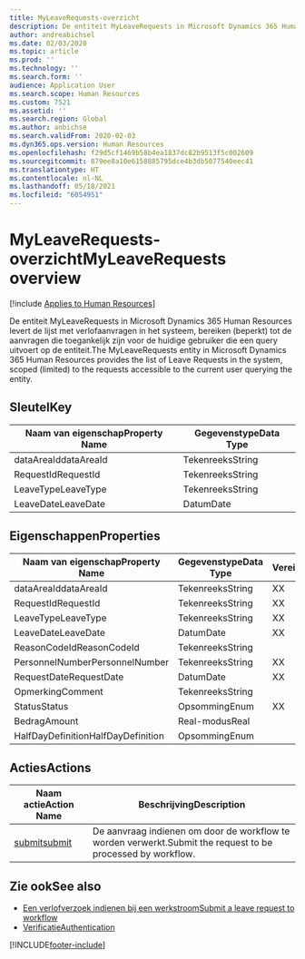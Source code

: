 ```yaml
---
title: MyLeaveRequests-overzicht
description: De entiteit MyLeaveRequests in Microsoft Dynamics 365 Human Resources levert de lijst met verlofaanvragen in het systeem, bereiken (beperkt) tot de aanvragen die toegankelijk zijn voor de huidige gebruiker die een query uitvoert op de entiteit.
author: andreabichsel
ms.date: 02/03/2020
ms.topic: article
ms.prod: ''
ms.technology: ''
ms.search.form: ''
audience: Application User
ms.search.scope: Human Resources
ms.custom: 7521
ms.assetid: ''
ms.search.region: Global
ms.author: anbichse
ms.search.validFrom: 2020-02-03
ms.dyn365.ops.version: Human Resources
ms.openlocfilehash: f29d5cf1469b58b4ea1837dc82b9513f5c002609
ms.sourcegitcommit: 879ee8a10e6158885795dce4b3db5077540eec41
ms.translationtype: HT
ms.contentlocale: nl-NL
ms.lasthandoff: 05/18/2021
ms.locfileid: "6054951"
---
```

# <a name="myleaverequests-overview"></a><span data-ttu-id="5f3de-103">MyLeaveRequests-overzicht</span><span class="sxs-lookup"><span data-stu-id="5f3de-103">MyLeaveRequests overview</span></span>

[!include [Applies to Human Resources](../includes/applies-to-hr.md)]

<span data-ttu-id="5f3de-104">De entiteit MyLeaveRequests in Microsoft Dynamics 365 Human Resources levert de lijst met verlofaanvragen in het systeem, bereiken (beperkt) tot de aanvragen die toegankelijk zijn voor de huidige gebruiker die een query uitvoert op de entiteit.</span><span class="sxs-lookup"><span data-stu-id="5f3de-104">The MyLeaveRequests entity in Microsoft Dynamics 365 Human Resources provides the list of Leave Requests in the system, scoped (limited) to the requests accessible to the current user querying the entity.</span></span>

## <a name="key"></a><span data-ttu-id="5f3de-105">Sleutel</span><span class="sxs-lookup"><span data-stu-id="5f3de-105">Key</span></span>

  | <span data-ttu-id="5f3de-106">Naam van eigenschap</span><span class="sxs-lookup"><span data-stu-id="5f3de-106">Property Name</span></span> | <span data-ttu-id="5f3de-107">Gegevenstype</span><span class="sxs-lookup"><span data-stu-id="5f3de-107">Data Type</span></span> |
  |---------------|-----------|
  | <span data-ttu-id="5f3de-108">dataAreaId</span><span class="sxs-lookup"><span data-stu-id="5f3de-108">dataAreaId</span></span>    | <span data-ttu-id="5f3de-109">Tekenreeks</span><span class="sxs-lookup"><span data-stu-id="5f3de-109">String</span></span>    |
  | <span data-ttu-id="5f3de-110">RequestId</span><span class="sxs-lookup"><span data-stu-id="5f3de-110">RequestId</span></span>     | <span data-ttu-id="5f3de-111">Tekenreeks</span><span class="sxs-lookup"><span data-stu-id="5f3de-111">String</span></span>    |
  | <span data-ttu-id="5f3de-112">LeaveType</span><span class="sxs-lookup"><span data-stu-id="5f3de-112">LeaveType</span></span>     | <span data-ttu-id="5f3de-113">Tekenreeks</span><span class="sxs-lookup"><span data-stu-id="5f3de-113">String</span></span>    |
  | <span data-ttu-id="5f3de-114">LeaveDate</span><span class="sxs-lookup"><span data-stu-id="5f3de-114">LeaveDate</span></span>     | <span data-ttu-id="5f3de-115">Datum</span><span class="sxs-lookup"><span data-stu-id="5f3de-115">Date</span></span>      |
  
## <a name="properties"></a><span data-ttu-id="5f3de-116">Eigenschappen</span><span class="sxs-lookup"><span data-stu-id="5f3de-116">Properties</span></span>

  | <span data-ttu-id="5f3de-117">Naam van eigenschap</span><span class="sxs-lookup"><span data-stu-id="5f3de-117">Property Name</span></span>     | <span data-ttu-id="5f3de-118">Gegevenstype</span><span class="sxs-lookup"><span data-stu-id="5f3de-118">Data Type</span></span> | <span data-ttu-id="5f3de-119">Vereist</span><span class="sxs-lookup"><span data-stu-id="5f3de-119">Required</span></span> |
  |-------------------|-----------|----------|
  | <span data-ttu-id="5f3de-120">dataAreaId</span><span class="sxs-lookup"><span data-stu-id="5f3de-120">dataAreaId</span></span>        | <span data-ttu-id="5f3de-121">Tekenreeks</span><span class="sxs-lookup"><span data-stu-id="5f3de-121">String</span></span>    | <span data-ttu-id="5f3de-122">X</span><span class="sxs-lookup"><span data-stu-id="5f3de-122">X</span></span>        |
  | <span data-ttu-id="5f3de-123">RequestId</span><span class="sxs-lookup"><span data-stu-id="5f3de-123">RequestId</span></span>         | <span data-ttu-id="5f3de-124">Tekenreeks</span><span class="sxs-lookup"><span data-stu-id="5f3de-124">String</span></span>    | <span data-ttu-id="5f3de-125">X</span><span class="sxs-lookup"><span data-stu-id="5f3de-125">X</span></span>        |
  | <span data-ttu-id="5f3de-126">LeaveType</span><span class="sxs-lookup"><span data-stu-id="5f3de-126">LeaveType</span></span>         | <span data-ttu-id="5f3de-127">Tekenreeks</span><span class="sxs-lookup"><span data-stu-id="5f3de-127">String</span></span>    | <span data-ttu-id="5f3de-128">X</span><span class="sxs-lookup"><span data-stu-id="5f3de-128">X</span></span>        |
  | <span data-ttu-id="5f3de-129">LeaveDate</span><span class="sxs-lookup"><span data-stu-id="5f3de-129">LeaveDate</span></span>         | <span data-ttu-id="5f3de-130">Datum</span><span class="sxs-lookup"><span data-stu-id="5f3de-130">Date</span></span>      | <span data-ttu-id="5f3de-131">X</span><span class="sxs-lookup"><span data-stu-id="5f3de-131">X</span></span>        |
  | <span data-ttu-id="5f3de-132">ReasonCodeId</span><span class="sxs-lookup"><span data-stu-id="5f3de-132">ReasonCodeId</span></span>      | <span data-ttu-id="5f3de-133">Tekenreeks</span><span class="sxs-lookup"><span data-stu-id="5f3de-133">String</span></span>    |          |
  | <span data-ttu-id="5f3de-134">PersonnelNumber</span><span class="sxs-lookup"><span data-stu-id="5f3de-134">PersonnelNumber</span></span>   | <span data-ttu-id="5f3de-135">Tekenreeks</span><span class="sxs-lookup"><span data-stu-id="5f3de-135">String</span></span>    | <span data-ttu-id="5f3de-136">X</span><span class="sxs-lookup"><span data-stu-id="5f3de-136">X</span></span>        |
  | <span data-ttu-id="5f3de-137">RequestDate</span><span class="sxs-lookup"><span data-stu-id="5f3de-137">RequestDate</span></span>       | <span data-ttu-id="5f3de-138">Datum</span><span class="sxs-lookup"><span data-stu-id="5f3de-138">Date</span></span>      | <span data-ttu-id="5f3de-139">X</span><span class="sxs-lookup"><span data-stu-id="5f3de-139">X</span></span>        |
  | <span data-ttu-id="5f3de-140">Opmerking</span><span class="sxs-lookup"><span data-stu-id="5f3de-140">Comment</span></span>           | <span data-ttu-id="5f3de-141">Tekenreeks</span><span class="sxs-lookup"><span data-stu-id="5f3de-141">String</span></span>    |          |
  | <span data-ttu-id="5f3de-142">Status</span><span class="sxs-lookup"><span data-stu-id="5f3de-142">Status</span></span>            | <span data-ttu-id="5f3de-143">Opsomming</span><span class="sxs-lookup"><span data-stu-id="5f3de-143">Enum</span></span>      | <span data-ttu-id="5f3de-144">X</span><span class="sxs-lookup"><span data-stu-id="5f3de-144">X</span></span>        |
  | <span data-ttu-id="5f3de-145">Bedrag</span><span class="sxs-lookup"><span data-stu-id="5f3de-145">Amount</span></span>            | <span data-ttu-id="5f3de-146">Real-modus</span><span class="sxs-lookup"><span data-stu-id="5f3de-146">Real</span></span>      |          |
  | <span data-ttu-id="5f3de-147">HalfDayDefinition</span><span class="sxs-lookup"><span data-stu-id="5f3de-147">HalfDayDefinition</span></span> | <span data-ttu-id="5f3de-148">Opsomming</span><span class="sxs-lookup"><span data-stu-id="5f3de-148">Enum</span></span>      |          |

## <a name="actions"></a><span data-ttu-id="5f3de-149">Acties</span><span class="sxs-lookup"><span data-stu-id="5f3de-149">Actions</span></span>

 | <span data-ttu-id="5f3de-150">Naam actie</span><span class="sxs-lookup"><span data-stu-id="5f3de-150">Action Name</span></span>                               | <span data-ttu-id="5f3de-151">Beschrijving</span><span class="sxs-lookup"><span data-stu-id="5f3de-151">Description</span></span>                                     |
 |-------------------------------------------|-------------------------------------------------|
 | [<span data-ttu-id="5f3de-152">submit</span><span class="sxs-lookup"><span data-stu-id="5f3de-152">submit</span></span>](hr-developer-api-myleaverequests-submit.md)   | <span data-ttu-id="5f3de-153">De aanvraag indienen om door de workflow te worden verwerkt.</span><span class="sxs-lookup"><span data-stu-id="5f3de-153">Submit the request to be processed by workflow.</span></span> |

## <a name="see-also"></a><span data-ttu-id="5f3de-154">Zie ook</span><span class="sxs-lookup"><span data-stu-id="5f3de-154">See also</span></span>

- [<span data-ttu-id="5f3de-155">Een verlofverzoek indienen bij een werkstroom</span><span class="sxs-lookup"><span data-stu-id="5f3de-155">Submit a leave request to workflow</span></span>](hr-developer-api-myleaverequests-submit.md)
- [<span data-ttu-id="5f3de-156">Verificatie</span><span class="sxs-lookup"><span data-stu-id="5f3de-156">Authentication</span></span>](hr-developer-api-authentication.md)

[!INCLUDE[footer-include](../includes/footer-banner.md)]